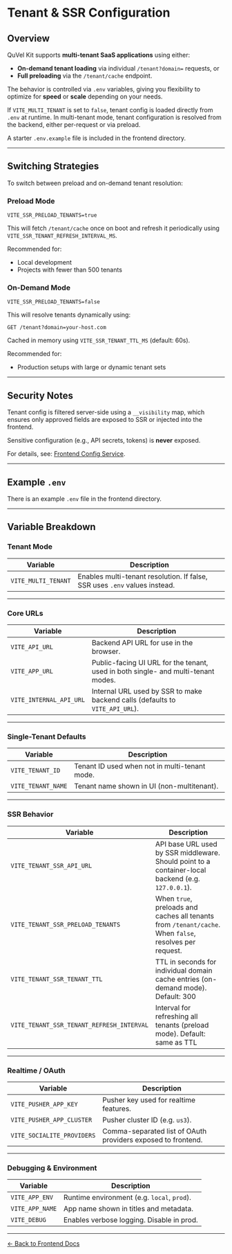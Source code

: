 # Tenant & SSR Configuration

## Overview

QuVel Kit supports **multi-tenant SaaS applications** using either:

- **On-demand tenant loading** via individual `/tenant?domain=` requests, or  
- **Full preloading** via the `/tenant/cache` endpoint.

The behavior is controlled via `.env` variables, giving you flexibility to optimize for **speed** or **scale** depending on your needs.

If `VITE_MULTI_TENANT` is set to `false`, tenant config is loaded directly from `.env` at runtime. In multi-tenant mode, tenant configuration is resolved from the backend, either per-request or via preload.

A starter `.env.example` file is included in the frontend directory.

---

## Switching Strategies

To switch between preload and on-demand tenant resolution:

### Preload Mode

```env
VITE_SSR_PRELOAD_TENANTS=true
```

This will fetch `/tenant/cache` once on boot and refresh it periodically using `VITE_SSR_TENANT_REFRESH_INTERVAL_MS`.

Recommended for:

- Local development
- Projects with fewer than 500 tenants

### On-Demand Mode

```env
VITE_SSR_PRELOAD_TENANTS=false
```

This will resolve tenants dynamically using:

```http
GET /tenant?domain=your-host.com
```

Cached in memory using `VITE_SSR_TENANT_TTL_MS` (default: 60s).

Recommended for:

- Production setups with large or dynamic tenant sets

---

## Security Notes

Tenant config is filtered server-side using a `__visibility` map, which ensures only approved fields are exposed to SSR or injected into the frontend.

Sensitive configuration (e.g., API secrets, tokens) is **never** exposed.

For details, see: [Frontend Config Service](./frontend-config-service.md).

---

## Example `.env`

There is an example `.env` file in the frontend directory.

---

## Variable Breakdown

### Tenant Mode

| Variable                | Description                                                                 |
|-------------------------|-----------------------------------------------------------------------------|
| `VITE_MULTI_TENANT`     | Enables multi-tenant resolution. If false, SSR uses `.env` values instead. |

---

### Core URLs

| Variable                   | Description                                                                 |
|----------------------------|-----------------------------------------------------------------------------|
| `VITE_API_URL`             | Backend API URL for use in the browser.                                     |
| `VITE_APP_URL`             | Public-facing UI URL for the tenant, used in both single- and multi-tenant modes. |
| `VITE_INTERNAL_API_URL`    | Internal URL used by SSR to make backend calls (defaults to `VITE_API_URL`).|

---

### Single-Tenant Defaults

| Variable             | Description                                      |
|----------------------|--------------------------------------------------|
| `VITE_TENANT_ID`     | Tenant ID used when not in multi-tenant mode.   |
| `VITE_TENANT_NAME`   | Tenant name shown in UI (non-multitenant).      |

---

### SSR Behavior

| Variable                            | Description                                                                                          |
|-------------------------------------|------------------------------------------------------------------------------------------------------|
| `VITE_TENANT_SSR_API_URL`                  | API base URL used by SSR middleware. Should point to a container-local backend (e.g. `127.0.0.1`).   |
| `VITE_TENANT_SSR_PRELOAD_TENANTS`         | When `true`, preloads and caches all tenants from `/tenant/cache`. When `false`, resolves per request.|
| `VITE_TENANT_SSR_TENANT_TTL`           | TTL in seconds for individual domain cache entries (on-demand mode). Default: 300             |
| `VITE_TENANT_SSR_TENANT_REFRESH_INTERVAL` | Interval for refreshing all tenants (preload mode). Default: same as TTL                            |

---

### Realtime / OAuth

| Variable                   | Description                                                  |
|----------------------------|--------------------------------------------------------------|
| `VITE_PUSHER_APP_KEY`      | Pusher key used for realtime features.                      |
| `VITE_PUSHER_APP_CLUSTER`  | Pusher cluster ID (e.g. `us3`).                             |
| `VITE_SOCIALITE_PROVIDERS` | Comma-separated list of OAuth providers exposed to frontend.|

---

### Debugging & Environment

| Variable          | Description                                 |
|-------------------|---------------------------------------------|
| `VITE_APP_ENV`    | Runtime environment (e.g. `local`, `prod`). |
| `VITE_APP_NAME`   | App name shown in titles and metadata.      |
| `VITE_DEBUG`      | Enables verbose logging. Disable in prod.   |

---

[← Back to Frontend Docs](./README.md)
